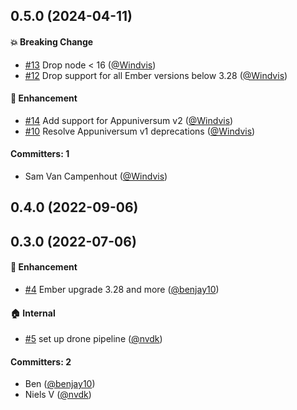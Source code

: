 ## 0.5.0 (2024-04-11)

#### :boom: Breaking Change
* [#13](https://github.com/lblod/ember-jobs-dashboard-engine/pull/13) Drop node < 16 ([@Windvis](https://github.com/Windvis))
* [#12](https://github.com/lblod/ember-jobs-dashboard-engine/pull/12) Drop support for all Ember versions below 3.28 ([@Windvis](https://github.com/Windvis))

#### :rocket: Enhancement
* [#14](https://github.com/lblod/ember-jobs-dashboard-engine/pull/14) Add support for Appuniversum v2 ([@Windvis](https://github.com/Windvis))
* [#10](https://github.com/lblod/ember-jobs-dashboard-engine/pull/10) Resolve Appuniversum v1 deprecations ([@Windvis](https://github.com/Windvis))

#### Committers: 1
- Sam Van Campenhout ([@Windvis](https://github.com/Windvis))


## 0.4.0 (2022-09-06)


## 0.3.0 (2022-07-06)

#### :rocket: Enhancement
* [#4](https://github.com/lblod/ember-jobs-dashboard-engine/pull/4) Ember upgrade 3.28 and more ([@benjay10](https://github.com/benjay10))

#### :house: Internal
* [#5](https://github.com/lblod/ember-jobs-dashboard-engine/pull/5) set up drone pipeline ([@nvdk](https://github.com/nvdk))

#### Committers: 2
- Ben ([@benjay10](https://github.com/benjay10))
- Niels V ([@nvdk](https://github.com/nvdk))

